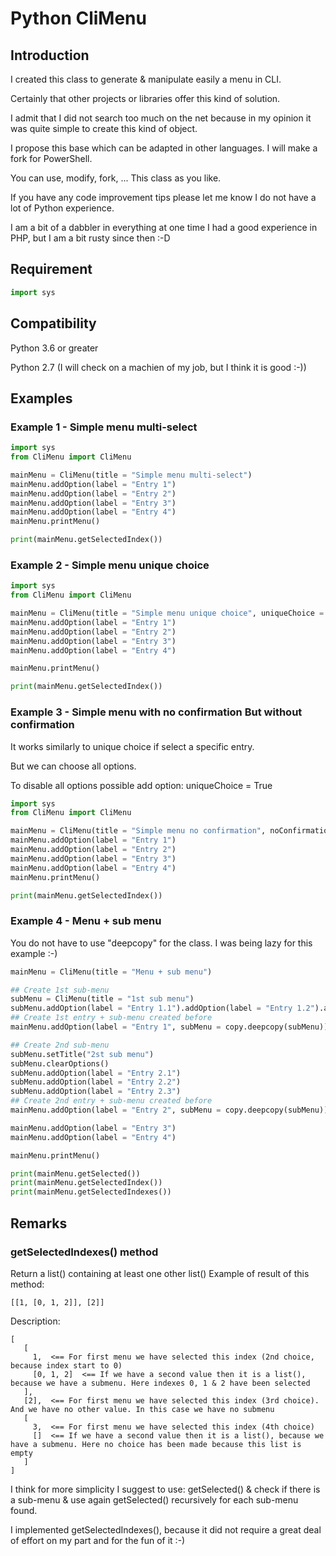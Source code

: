 # Python CliMenu
## Introduction
I created this class to generate & manipulate easily a menu in CLI.

Certainly that other projects or libraries offer this kind of solution.

I admit that I did not search too much on the net because in my opinion it was quite simple to create this kind of object.



I propose this base which can be adapted in other languages. I will make a fork for PowerShell.

You can use, modify, fork, ... This class as you like.

If you have any code improvement tips please let me know I do not have a lot of Python experience.

I am a bit of a dabbler in everything at one time I had a good experience in PHP, but I am a bit rusty since then :-D
## Requirement
```python
import sys
```
## Compatibility
Python 3.6 or greater

Python 2.7 (I will check on a machien of my job, but I think it is good :-))
## Examples
### Example 1 - Simple menu multi-select
```python
import sys
from CliMenu import CliMenu

mainMenu = CliMenu(title = "Simple menu multi-select")
mainMenu.addOption(label = "Entry 1")
mainMenu.addOption(label = "Entry 2")
mainMenu.addOption(label = "Entry 3")
mainMenu.addOption(label = "Entry 4")
mainMenu.printMenu()

print(mainMenu.getSelectedIndex())
```

### Example 2 - Simple menu unique choice
```python
import sys
from CliMenu import CliMenu

mainMenu = CliMenu(title = "Simple menu unique choice", uniqueChoice = True)
mainMenu.addOption(label = "Entry 1")
mainMenu.addOption(label = "Entry 2")
mainMenu.addOption(label = "Entry 3")
mainMenu.addOption(label = "Entry 4")

mainMenu.printMenu()

print(mainMenu.getSelectedIndex())
```

### Example 3 - Simple menu with no confirmation But without confirmation
It works similarly to unique choice if select a specific entry.

But we can choose all options.

To disable all options possible add option: uniqueChoice = True
```python
import sys
from CliMenu import CliMenu

mainMenu = CliMenu(title = "Simple menu no confirmation", noConfirmation = True)
mainMenu.addOption(label = "Entry 1")
mainMenu.addOption(label = "Entry 2")
mainMenu.addOption(label = "Entry 3")
mainMenu.addOption(label = "Entry 4")
mainMenu.printMenu()

print(mainMenu.getSelectedIndex())
```

### Example 4 - Menu + sub menu
You do not have to use "deepcopy" for the class. I was being lazy for this example :-)
```python
mainMenu = CliMenu(title = "Menu + sub menu")

## Create 1st sub-menu
subMenu = CliMenu(title = "1st sub menu")
subMenu.addOption(label = "Entry 1.1").addOption(label = "Entry 1.2").addOption(label = "Entry 1.3")
## Create 1st entry + sub-menu created before
mainMenu.addOption(label = "Entry 1", subMenu = copy.deepcopy(subMenu))

## Create 2nd sub-menu
subMenu.setTitle("2st sub menu")
subMenu.clearOptions()
subMenu.addOption(label = "Entry 2.1")
subMenu.addOption(label = "Entry 2.2")
subMenu.addOption(label = "Entry 2.3")
## Create 2nd entry + sub-menu created before
mainMenu.addOption(label = "Entry 2", subMenu = copy.deepcopy(subMenu))

mainMenu.addOption(label = "Entry 3")
mainMenu.addOption(label = "Entry 4")

mainMenu.printMenu()

print(mainMenu.getSelected())
print(mainMenu.getSelectedIndex())
print(mainMenu.getSelectedIndexes())
```

## Remarks
### getSelectedIndexes() method
Return a list() containing at least one other list()
Example of result of this method:
```
[[1, [0, 1, 2]], [2]]
```
Description:
```
[
   [
     1,  <== For first menu we have selected this index (2nd choice, because index start to 0)
     [0, 1, 2]  <== If we have a second value then it is a list(), because we have a submenu. Here indexes 0, 1 & 2 have been selected
   ], 
   [2],  <== For first menu we have selected this index (3rd choice). And we have no other value. In this case we have no submenu
   [
     3,  <== For first menu we have selected this index (4th choice)
     []  <== If we have a second value then it is a list(), because we have a submenu. Here no choice has been made because this list is empty
   ]
]
```
I think for more simplicity I suggest to use: getSelected() & check if there is a sub-menu & use again getSelected() recursively for each sub-menu found.

I implemented getSelectedIndexes(), because it did not require a great deal of effort on my part and for the fun of it :-)
